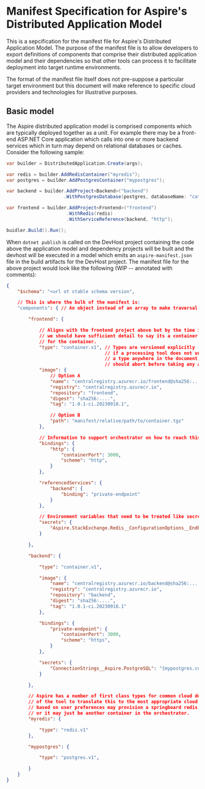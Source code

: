 # Manifest Specification for Aspire's Distributed Application Model

This is a sepcification for the manifest file for Aspire's Distributed Application Model. The purpose of the manifest file is to allow developers to export definitions of components that comprise their distributed application model and their dependencies so that other tools can process it to facilitate deployment into target runtime environments.

The format of the manifest file itself does not pre-suppose a particular target environment but this document will make reference to specific cloud providers and technologies for illustrative purposes.

## Basic model

The Aspire distributed application model is comprised components which are typically deployed together as a unit. For example there may be a front-end ASP.NET Core application which calls into one or more backend services which in turn may depend on relational databases or caches. Consider the following sample:

```csharp
var builder = DistributedApplication.Create(args);

var redis = builder.AddRedisContainer("myredis");
var postgres = builder.AddPostgresContainer("mypostgres");

var backend = builder.AddProject<Backend>("backend")
                     .WithPostgresDatabase(postgres, databaseName: "catalog");

var frontend = builder.AddProject<Frontend>("frontend")
                      .WithRedis(redis)
                      .WithServiceReference(backend, "http");

buidler.Build().Run();
```

When ```dotnet publish``` is called on the DevHost project containing the code above the application model and dependency projects will be built and the devhost will be executed in a model which emits an ```aspire-manifest.json``` file in the build artifacts for the DevHost project. The manifest file for the above project would look like the following (WIP -- annotated with comments):

```json
{
    "$schema": "<url ot stable schema version",

    // This is where the bulk of the manifest is:
    "components": { // An object instead of an array to make traversal easy in scripts etc.

        "frontend": {

            // Aligns with the frontend project above but by the time it gets to the manifest
            // we should have sufficient detail to say its a container and where to find the bits
            // for the container.
            "type": "container.v1", // Types are versioned explicitly ...
                                    // if a processing tool does not understand
                                    // a type anywhere in the document, it
                                    // should abort before taking any action.
            "image": {
                // Option A
                "name": "centralregistry.azurecr.io/frontend@sha256:....",
                "registry": "centralregistry.azurecr.io",
                "repository": "frontend",
                "digest": "sha256:....",
                "tag": "1.0.1-ci.20230918.1",

                // Option B
                "path": "manifest/relative/path/to/container.tgz"
            },

            // Information to support orchestrator on how to reach this container.
            "bindings": {
                "http": {
                    "containerPort": 3000,
                    "scheme": "http",
                }
            },

            "referencedServices": {
                "backend": {
                    "binding": "private-endpoint"
                }
            },

            // Environment variables that need to be treated like secrets.
            "secrets": {
                "Aspire.StackExchange.Redis__ConfigurationOptions__EndPoints__0": "{myredis.connectionString}",
            }

        },

        "backend": {

            "type": "container.v1",

            "image": {
                "name": "centralregistry.azurecr.io/backend@sha256:....",
                "registry": "centralregistry.azurecr.io",
                "repository": "backend",
                "digest": "sha256:....",
                "tag": "1.0.1-ci.20230918.1"
            },

            "bindings": {
                "private-endpoint": {
                    "containerPort": 3000,
                    "scheme": "https",
                }
            },

            "secrets": {
                "ConnectionStrings__Aspire.PostgreSQL": "{mypostgres.connectionString}"
            }

        },

        // Aspire has a number of first class types for common cloud dependencies. It is the responsibility of
        // of the tool to translate this to the most appropriate cloud resource. For example the tool may
        // based on user preferences may provision a springboard redis instance, or a managed redis instance,
        // or it may just be another container in the orchestrator.
        "myredis": {

            "type": "redis.v1"
        },

        "mypostgres": {

            "type": "postgres.v1",

        }
    }
}
```
